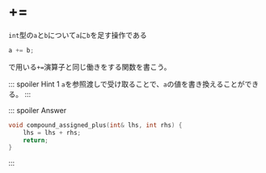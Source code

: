 # +=
`int`型の`a`と`b`について`a`に`b`を足す操作である

```cpp
a += b;
```

で用いる`+=`演算子と同じ働きをする関数を書こう。

::: spoiler Hint 1
`a`を参照渡しで受け取ることで、`a`の値を書き換えることができる。
:::

::: spoiler Answer
```cpp
void compound_assigned_plus(int& lhs, int rhs) {
    lhs = lhs + rhs;
    return;
}
```
:::